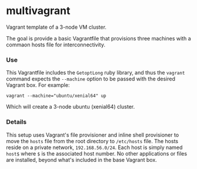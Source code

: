 # multivagrant
Vagrant template of a 3-node VM cluster.

The goal is provide a basic Vagrantfile that provisions three machines with a commaon hosts file for interconnectivity.

### Use

This Vagrantfile includes the `GetoptLong` ruby library, and thus the `vagrant` command expects the `--machine` option to be passed with the desired Vagrant box. For example:  

`vagrant --machine="ubuntu/xenial64" up`

Which will create a 3-node ubuntu (xenial64) cluster.

### Details

This setup uses Vagrant's file provisioner and inline shell provisioner to move the `hosts` file from the root directory to `/etc/hosts` file. The hosts reside on a private network, `192.168.56.0/24`. Each host is simply named `host$` where `$` is the associated host number. No other applications or files are installed, beyond what's included in the base Vagrant box.

